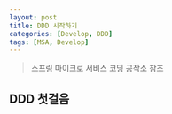 ```yaml
---
layout: post
title: DDD 시작하기
categories: [Develop, DDD]
tags: [MSA, Develop]    
---
```

> 스프링 마이크로 서비스 코딩 공작소 참조

## DDD 첫걸음